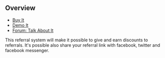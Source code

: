 ## Overview

 - [Buy It](https://merchantprotocol.com/store/)
 - [Demo It](http://demo.merchantprotocol.com/)
 - [Forum: Talk About It](hhttps://merchantprotocol.com/forums/)

This referral system will make it possible to give and earn discounts to referrals. It's possible also share your referral link with facebook, twitter and facebook messenger.